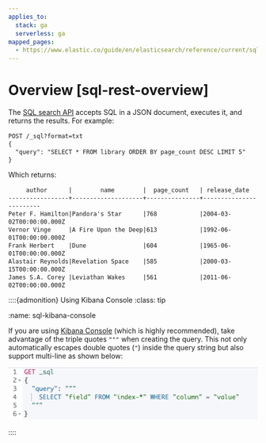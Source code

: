 ```yaml
---
applies_to:
  stack: ga
  serverless: ga
mapped_pages:
  - https://www.elastic.co/guide/en/elasticsearch/reference/current/sql-rest-overview.html
---
```


# Overview [sql-rest-overview]

The [SQL search API](https://www.elastic.co/docs/api/doc/elasticsearch/operation/operation-sql-query) accepts SQL in a JSON document, executes it, and returns the results. For example:

```console
POST /_sql?format=txt
{
  "query": "SELECT * FROM library ORDER BY page_count DESC LIMIT 5"
}
```

Which returns:

```text
     author      |        name        |  page_count   | release_date
-----------------+--------------------+---------------+------------------------
Peter F. Hamilton|Pandora's Star      |768            |2004-03-02T00:00:00.000Z
Vernor Vinge     |A Fire Upon the Deep|613            |1992-06-01T00:00:00.000Z
Frank Herbert    |Dune                |604            |1965-06-01T00:00:00.000Z
Alastair Reynolds|Revelation Space    |585            |2000-03-15T00:00:00.000Z
James S.A. Corey |Leviathan Wakes     |561            |2011-06-02T00:00:00.000Z
```

::::{admonition} Using Kibana Console
:class: tip

:name: sql-kibana-console

If you are using [Kibana Console](../tools/console.md) (which is highly recommended), take advantage of the triple quotes `"""` when creating the query. This not only automatically escapes double quotes (`"`) inside the query string but also support multi-line as shown below:

![console triple quotes](../../../images/elasticsearch-reference-console-triple-quotes.png "")

::::



